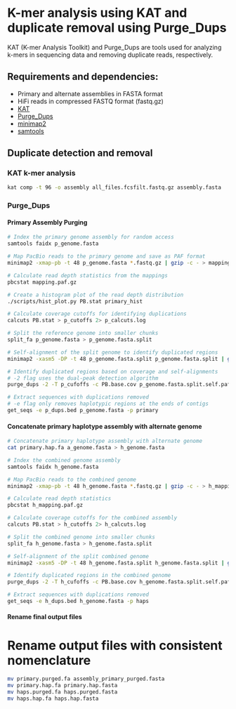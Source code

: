 # K-mer analysis using KAT and duplicate removal using Purge_Dups

KAT (K-mer Analysis Toolkit) and Purge_Dups are tools used for analyzing k-mers in sequencing data and removing duplicate reads, respectively.

## Requirements and dependencies:

- Primary and alternate assemblies in FASTA format 
- HiFi reads in compressed FASTQ format (fastq.gz)
- [KAT](https://github.com/TGAC/KAT)
- [Purge_Dups](https://github.com/dfguan/purge_dups)
- [minimap2](https://github.com/lh3/minimap2)
- [samtools](http://www.htslib.org)

## Duplicate detection and removal

### KAT k-mer analysis

```bash
kat comp -t 96 -o assembly all_files.fcsfilt.fastq.gz assembly.fasta
```

### Purge_Dups

#### Primary Assembly Purging

```bash
# Index the primary genome assembly for random access
samtools faidx p_genome.fasta 

# Map PacBio reads to the primary genome and save as PAF format
minimap2 -xmap-pb -t 48 p_genome.fasta *.fastq.gz | gzip -c - > mapping.paf.gz

# Calculate read depth statistics from the mappings
pbcstat mapping.paf.gz

# Create a histogram plot of the read depth distribution
./scripts/hist_plot.py PB.stat primary_hist

# Calculate coverage cutoffs for identifying duplications
calcuts PB.stat > p_cutoffs 2> p_calcuts.log 

# Split the reference genome into smaller chunks
split_fa p_genome.fasta > p_genome.fasta.split

# Self-alignment of the split genome to identify duplicated regions
minimap2 -xasm5 -DP -t 48 p_genome.fasta.split p_genome.fasta.split | gzip -c - > p_genome.fasta.split.self.paf.gz

# Identify duplicated regions based on coverage and self-alignments
# -2 flag uses the dual-peak detection algorithm
purge_dups -2 -T p_cufoffs -c PB.base.cov p_genome.fasta.split.self.paf.gz > p_dups.bed 2> p_purge_dups.log 

# Extract sequences with duplications removed
# -e flag only removes haplotypic regions at the ends of contigs
get_seqs -e p_dups.bed p_genome.fasta -p primary
```

#### Concatenate primary haplotype assembly with alternate genome

```bash
# Concatenate primary haplotype assembly with alternate genome
cat primary.hap.fa a_genome.fasta > h_genome.fasta

# Index the combined genome assembly
samtools faidx h_genome.fasta

# Map PacBio reads to the combined genome
minimap2 -xmap-pb -t 48 h_genome.fasta *.fastq.gz | gzip -c - > h_mapping.paf.gz

# Calculate read depth statistics
pbcstat h_mapping.paf.gz

# Calculate coverage cutoffs for the combined assembly
calcuts PB.stat > h_cutoffs 2> h_calcuts.log

# Split the combined genome into smaller chunks
split_fa h_genome.fasta > h_genome.fasta.split

# Self-alignment of the split combined genome
minimap2 -xasm5 -DP -t 48 h_genome.fasta.split h_genome.fasta.split | gzip -c - > h_genome.fasta.split.self.paf.gz

# Identify duplicated regions in the combined genome
purge_dups -2 -T h_cufoffs -c PB.base.cov h_genome.fasta.split.self.paf.gz > h_dups.bed 2> h_purge_dups.log

# Extract sequences with duplications removed
get_seqs -e h_dups.bed h_genome.fasta -p haps
```

#### Rename final output files

# Rename output files with consistent nomenclature
```bash
mv primary.purged.fa assembly_primary_purged.fasta
mv primary.hap.fa primary.hap.fasta
mv haps.purged.fa haps.purged.fasta
mv haps.hap.fa haps.hap.fasta
```
